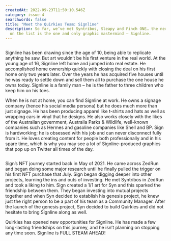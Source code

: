 ```yaml
---
createdAt: 2022-09-23T11:50:10.546Z
category: issue-4
searchwords: false
title: "Meet the Quirkies Team: Signline"
description: So far, we’ve met Syntribos, Sleapy and Finch ONE… the next member
  on the list is the one and only graphic mastermind – Signline.
---
```

<img src="/img/signline-dusa.png" alt="" title="Signline Dusa Head" class="wrap right size_md vertical"/>

Signline has been drawing since the age of 10, being able to replicate anything he saw. But art wouldn’t be his first venture in the real world. At the young age of 16, Signline left home and jumped into real estate. He accomplished home ownership quickly with closing the deal on his first home only two years later. Over the years he has acquired five houses until he was ready to settle down and sell them all to purchase the one house he owns today. Signline is a family man – he is the father to three children who keep him on his toes.

When he is not at home, you can find Signline at work. He owns a signage company (hence his social media persona) but he does much more than just signage. He has been producing apparel like t-shirts and hats as well as wrapping cars in vinyl that he designs. He also works closely with the likes of the Australian government, Australia Parks & Wildlife, well-known companies such as Hermes and gasoline companies like Shell and BP. Sign is hardworking; he is obsessed with his job and can never disconnect fully from it. He loves creating content for people both professionally and in his spare time, which is why you may see a lot of Signline-produced graphics that pop up on Twitter all times of the day.

<img src="/img/screenshot-2022-09-19-220400.jpg" alt="" title="Signline" class="wrap left size_md horizontal"/>

Sign’s NFT journey started back in May of 2021. He came across ZedRun and began doing some major research until he finally pulled the trigger on his first NFT purchase that July. Sign began digging deeper into other projects, learning the ins and outs of investing. He met Syntribos in ZedRun and took a liking to him. Sign created a 1/1 art for Syn and this sparked the friendship between them. They began investing into mutual projects together and when Syn decided to establish his genesis project, he knew just the right person to be a part of his team as a Community Manager. After the launch of the genesis project, Syn decided to build Quirkies and did not hesitate to bring Signline along as well.

Quirkies has opened new opportunities for Signline. He has made a few long-lasting friendships on this journey, and he isn’t planning on stopping any time soon. Signline is FULL STEAM AHEAD!